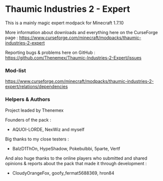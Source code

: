 # Thaumic Industries 2 - Expert

This is a mainly magic expert modpack for Minecraft 1.7.10

More information about downloads and everything here on the CurseForge page : https://www.curseforge.com/minecraft/modpacks/thaumic-industries-2-expert

Reporting bugs & problems here on GitHub : https://github.com/Thenemex/Thaumic-Industries-2-Expert/issues

### Mod-list
https://www.curseforge.com/minecraft/modpacks/thaumic-industries-2-expert/relations/dependencies

### Helpers & Authors
Project leaded by Thenemex

Founders of the pack :
 - AQUOI-LORDE, NexWiz and myself

Big thanks to my close testers :
 - BaIzD1ThOn, HypeShadow, Pokebulbbi, 5parte, Vertf

And also huge thanks to the online players who submitted and shared opinions & reports about the pack that made it through development :
- CloudyOrangeFox, goofy_fermat5688369, hron84

